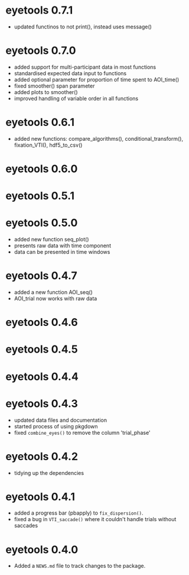 # eyetools 0.7.1
* updated functinos to not print(), instead uses message()

# eyetools 0.7.0
* added support for multi-participant data in most functions
* standardised expected data input to functions
* added optional parameter for proportion of time spent to AOI_time()
* fixed smoother() span parameter
* added plots to smoother()
* improved handling of variable order in all functions

# eyetools 0.6.1
* added new functions: compare_algorithms(), conditional_transform(), fixation_VTI(), hdf5_to_csv()

# eyetools 0.6.0

# eyetools 0.5.1

# eyetools 0.5.0
* added new function seq_plot()
* presents raw data with time component
* data can be presented in time windows

# eyetools 0.4.7

* added a new function AOI_seq()
* AOI_trial now works with raw data

# eyetools 0.4.6

# eyetools 0.4.5

# eyetools 0.4.4

# eyetools 0.4.3

* updated data files and documentation
* started process of using pkgdown
* fixed `combine_eyes()` to remove the column 'trial_phase'

# eyetools 0.4.2

* tidying up the dependencies

# eyetools 0.4.1

* added a progress bar (pbapply) to `fix_dispersion()`.
* fixed a bug in `VTI_saccade()` where it couldn't handle trials without saccades 


# eyetools 0.4.0

* Added a `NEWS.md` file to track changes to the package.
